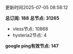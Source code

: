 更新时间2025-07-05 08:58:12

**总订阅: 188**
**总节点: 31265**
- vless节点: 10868
- hysteria2节点: 4

**google ping有效节点: 147**
